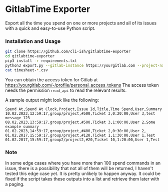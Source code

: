 # GitlabTime Exporter

Export all the time you spend on one or more projects and all of its issues with a quick and easy-to-use Python script.

### Installation and Usage

```bash
git clone https://github.com/cli-ish/gitlabtime-exporter
cd gitlabtime-exporter
pip3 install -r requirements.txt
python3 export.py --gitlab-instance https://yourgitlab.com --project-names group/project,group2/project2 --access-token xxxxx-XxXxXxXxXxXxXxXxXxXx
cat timesheet-*.csv
```

You can obtain the access token for Gitlab at https://yourgitlab.com/-/profile/personal_access_tokens
The access token needs the permission `read_api` to read the relevant results.

A sample output might look like the following:

```csv
Spend At,Spend At Clock,Project,Issue Id,Title,Time Spend,User,Summary
10.02.2023,12:59:17,group/project,#500,Ticket 3,0:20:00,User 3,test message 123
08.02.2023,13:59:17,group/project,#500,Ticket 3,1:00:00,User 2,Some example summary
01.02.2023,14:59:17,group/project,#400,Ticket 2,0:30:00,User 2,
01.02.2017,15:59:17,group/project,#120,Ticket 1,1:30:00,User 1,Test
01.02.2017,15:59:17,group2/project2,#20,Ticket 10,1:20:00,User 1,Test
```

### Note

In some edge cases where you have more than 100 spend commands in an issue, there is a possibility that not all of them will be returned,
I haven't tested this edge case yet. It is pretty unlikely to happen anyway. It could be fixed if the script takes these outputs into a list
and retrieve them later with a paging.
